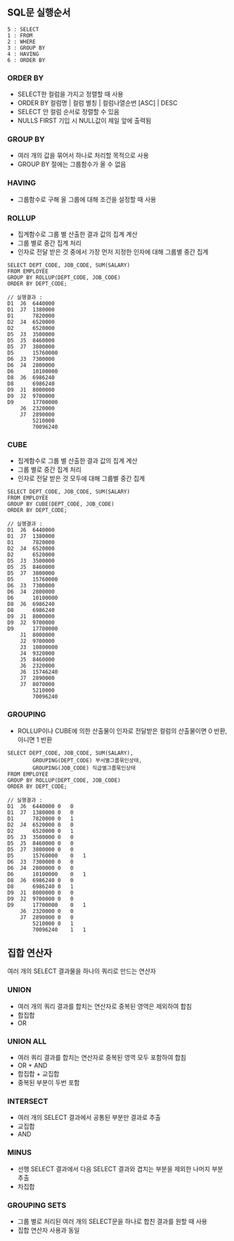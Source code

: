 ## SQL문 실행순서

```
5 : SELECT
1 : FROM
2 : WHERE
3 : GROUP BY
4 : HAVING
6 : ORDER BY
```

### ORDER BY
* SELECT한 컬럼을 가지고 정렬할 때 사용
* ORDER BY 컬럼명 | 컬럼 별칭 | 컬럼나열순번 [ASC] | DESC
* SELECT 안 컬럼 순서로 정렬할 수 있음
* NULLS FIRST 기입 시 NULL값이 제일 앞에 출력됨

### GROUP BY
* 여러 개의 값을 묶어서 하나로 처리할 목적으로 사용
* GROUP BY 절에는 그룹함수가 올 수 없음

### HAVING
* 그룹함수로 구해 올 그룹에 대해 조건을 설정할 때 사용

### ROLLUP
* 집계함수로 그룹 별 산출한 결과 값의 집계 계산
* 그룹 별로 중간 집계 처리
* 인자로 전달 받은 것 중에서 가장 먼저 지정한 인자에 대해 그룹별 중간 집계

```MYSQL
SELECT DEPT_CODE, JOB_CODE, SUM(SALARY)
FROM EMPLOYEE
GROUP BY ROLLUP(DEPT_CODE, JOB_CODE)
ORDER BY DEPT_CODE;

// 실행결과 :
D1	J6	6440000
D1	J7	1380000
D1		7820000
D2	J4	6520000
D2		6520000
D5	J3	3500000
D5	J5	8460000
D5	J7	3800000
D5		15760000
D6	J3	7300000
D6	J4	2800000
D6		10100000
D8	J6	6986240
D8		6986240
D9	J1	8000000
D9	J2	9700000
D9		17700000
	J6	2320000
	J7	2890000
		5210000
		70096240
```

### CUBE
* 집계함수로 그룹 별 산출한 결과 값의 집계 계산
* 그룹 별로 중간 집계 처리
* 인자로 전달 받은 것 모두에 대해 그룹별 중간 집계

```MYSQL
SELECT DEPT_CODE, JOB_CODE, SUM(SALARY)
FROM EMPLOYEE
GROUP BY CUBE(DEPT_CODE, JOB_CODE)
ORDER BY DEPT_CODE;

// 실행결과 :
D1	J6	6440000
D1	J7	1380000
D1		7820000
D2	J4	6520000
D2		6520000
D5	J3	3500000
D5	J5	8460000
D5	J7	3800000
D5		15760000
D6	J3	7300000
D6	J4	2800000
D6		10100000
D8	J6	6986240
D8		6986240
D9	J1	8000000
D9	J2	9700000
D9		17700000
	J1	8000000
	J2	9700000
	J3	10800000
	J4	9320000
	J5	8460000
	J6	2320000
	J6	15746240
	J7	2890000
	J7	8070000
		5210000
		70096240
```

### GROUPING
* ROLLUP이나 CUBE에 의한 산출물이 인자로 전달받은 컬럼의 산출물이면 0 반환, 아니면 1 반환

```MYSQL
SELECT DEPT_CODE, JOB_CODE, SUM(SALARY),
        GROUPING(DEPT_CODE) 부서별그룹묶인상태,
        GROUPING(JOB_CODE) 직급별그룹묶인상태
FROM EMPLOYEE
GROUP BY ROLLUP(DEPT_CODE, JOB_CODE)
ORDER BY DEPT_CODE;

// 실행결과 :
D1	J6	6440000	0	0
D1	J7	1380000	0	0
D1		7820000	0	1
D2	J4	6520000	0	0
D2		6520000	0	1
D5	J3	3500000	0	0
D5	J5	8460000	0	0
D5	J7	3800000	0	0
D5		15760000	0	1
D6	J3	7300000	0	0
D6	J4	2800000	0	0
D6		10100000	0	1
D8	J6	6986240	0	0
D8		6986240	0	1
D9	J1	8000000	0	0
D9	J2	9700000	0	0
D9		17700000	0	1
	J6	2320000	0	0
	J7	2890000	0	0
		5210000	0	1
		70096240	1	1
```

## 집합 연산자

여러 개의 SELECT 결과물을 하나의 쿼리로 만드는 연산자

### UNION
* 여러 개의 쿼리 결과를 합치는 연산자로 중복된 영역은 제외하여 합침
* 합집합
* OR

### UNION ALL
* 여러 쿼리 결과를 합치는 연산자로 중복된 영역 모두 포함하여 합침
* OR + AND
* 합집합 + 교집합
* 중복된 부분이 두번 포함

### INTERSECT
* 여러 개의 SELECT 결과에서 공통된 부분만 결과로 추출
* 교집합
* AND

### MINUS
* 선행 SELECT 결과에서 다음 SELECT 결과와 겹치는 부분을 제외한 나머지 부분 추출
* 차집합

### GROUPING SETS
* 그룹 별로 처리된 여러 개의 SELECT문을 하나로 합친 결과를 원할 때 사용
* 집합 연산자 사용과 동일

